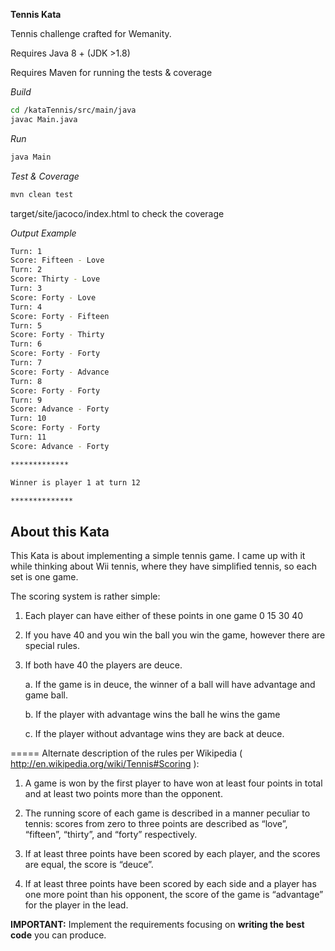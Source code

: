 **Tennis Kata**

Tennis challenge crafted for Wemanity.

Requires Java 8 + (JDK >1.8)

Requires Maven for running the tests & coverage

_Build_
```bash
cd /kataTennis/src/main/java
javac Main.java
```

_Run_
```bash
java Main
```

_Test & Coverage_
```bash
mvn clean test
```
target/site/jacoco/index.html to check the coverage

_Output Example_
```bash
Turn: 1
Score: Fifteen - Love
Turn: 2
Score: Thirty - Love
Turn: 3
Score: Forty - Love
Turn: 4
Score: Forty - Fifteen
Turn: 5
Score: Forty - Thirty
Turn: 6
Score: Forty - Forty
Turn: 7
Score: Forty - Advance
Turn: 8
Score: Forty - Forty
Turn: 9
Score: Advance - Forty
Turn: 10
Score: Forty - Forty
Turn: 11
Score: Advance - Forty

*************

Winner is player 1 at turn 12

**************


```

## About this Kata

This Kata is about implementing a simple tennis game. I came up with it while thinking about Wii tennis, where they have simplified tennis, so each set is one game.

The scoring system is rather simple:

1. Each player can have either of these points in one game 0 15 30 40

2. If you have 40 and you win the ball you win the game, however there are special rules.

3. If both have 40 the players are deuce. 
  
    a. If the game is in deuce, the winner of a ball will have advantage and game ball. 
  
    b. If the player with advantage wins the ball he wins the game 
  
    c. If the player without advantage wins they are back at deuce.

===== Alternate description of the rules per Wikipedia ( http://en.wikipedia.org/wiki/Tennis#Scoring ):

1. A game is won by the first player to have won at least four points in total and at least two points more than the opponent.

2. The running score of each game is described in a manner peculiar to tennis: scores from zero to three points are described as “love”, “fifteen”, “thirty”, and “forty” respectively.

3. If at least three points have been scored by each player, and the scores are equal, the score is “deuce”.

4. If at least three points have been scored by each side and a player has one more point than his opponent, the score of the game is “advantage” for the player in the lead.

**IMPORTANT:**  Implement the requirements focusing on **writing the best code** you can produce.